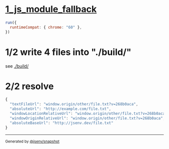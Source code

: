 # [1_js_module_fallback](../../new_url.test.mjs#L27)

```js
run({
  runtimeCompat: { chrome: "60" },
})
```

# 1/2 write 4 files into "./build/"

see [./build/](./build/)

# 2/2 resolve

```js
{
  "textFileUrl": "window.origin/other/file.txt?v=268b0aca",
  "absoluteUrl": "http://example.com/file.txt",
  "windowLocationRelativeUrl": "window.origin/other/file.txt?v=268b0aca",
  "windowOriginRelativeUrl": "window.origin/other/file.txt?v=268b0aca",
  "absoluteBaseUrl": "http://jsenv.dev/file.txt"
}
```

---

<sub>
  Generated by <a href="https://github.com/jsenv/core/tree/main/packages/independent/snapshot">@jsenv/snapshot</a>
</sub>
